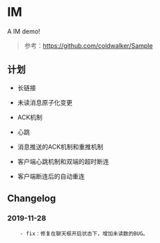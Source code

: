 # IM
A IM demo!

> 参考：https://github.com/coldwalker/Sample

## 计划

- 长链接
- 未读消息原子化变更
- ACK机制
- 心跳

- 消息推送的ACK机制和重推机制
- 客户端心跳机制和双端的超时断连
- 客户端断连后的自动重连

## Changelog

### 2019-11-28
        - fix：修复在聊天框开启状态下，增加未读数的BUG。


